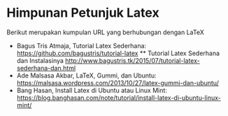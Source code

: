 # Himpunan Petunjuk Latex

Berikut merupakan kumpulan URL yang berhubungan dengan LaTeX

* Bagus Tris Atmaja, Tutorial Latex Sederhana: https://github.com/bagustris/tutorial-latex
** Tutorial Latex Sederhana dan Instalasinya http://www.bagustris.tk/2015/07/tutorial-latex-sederhana-dan.html
* Ade Malsasa Akbar, LaTeX, Gummi, dan Ubuntu: https://malsasa.wordpress.com/2013/10/27/latex-gummi-dan-ubuntu/
* Bang Hasan, Install Latex di Ubuntu atau Linux Mint: https://blog.banghasan.com/note/tutorial/install-latex-di-ubuntu-linux-mint/
